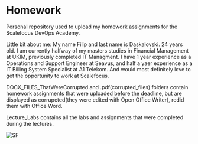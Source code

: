 # Homework
Personal repository used to upload my homework assignments for the Scalefocus DevOps Academy.

Little bit about me: 
My name Filip and last name is Daskalovski. 24 years old. I am currently halfway of my masters studies in Financial Management at UKIM, previously completed IT Managment. 
I have 1 year experience as a Operations and Support Engineer at Seavus, and half a yaer experience as a IT Billing System Specialist at A1 Telekom. And would most definitely love to get the opportunity to work at Scalefocus.

DOCX_FILES_ThatWereCorrupted and .pdf(corrupted_files) folders contain homework assignments that were uploaded before the deadline, but are displayed as corrupeted(they were edited with Open Office Writer), redid them with Office Word.

Lecture_Labs contains all the labs and assignments that were completed during the lectures. 










![SF](https://user-images.githubusercontent.com/125913893/227058991-893d27e2-7c08-49a8-bb40-4e56e1ba8b35.png)


